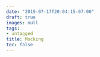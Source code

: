 ```yaml
---
date: "2019-07-17T20:04:15-07:00"
draft: true
images: null
tags:
- untagged
title: Mocking
toc: false
---
```

